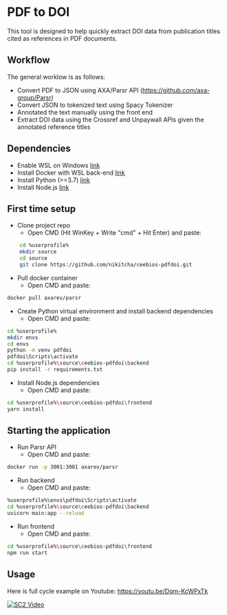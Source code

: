 # PDF to DOI
This tool is designed to help quickly extract DOI data from publication titles cited as references in PDF documents.

## Workflow
The general worklow is as follows:

- Convert PDF to JSON using AXA/Parsr API (https://github.com/axa-group/Parsr)
- Convert JSON to tokenized text using Spacy Tokenizer
- Annotated the text manually using the front end
- Extract DOI data using the Crossref and Unpaywall APIs given the annotated reference titles


## Dependencies
- Enable WSL on Windows [link](https://windowsloop.com/enable-wsl-windows-10-home/#:~:text=Steps%20to%20Enable%20WSL%20on%20Windows%2010%20Home,files%20and%20enables%20the%20feature.%20More%20items...%20)
- Install Docker with WSL back-end [link](https://docs.docker.com/desktop/windows/wsl/)
- Install Python (>=3.7) [link](https://www.python.org/downloads/windows/)
- Install Node.js [link](https://nodejs.org/en/download/)

## First time setup
- Clone project repo
    - Open CMD (Hit WinKey + Write "cmd" + Hit Enter) and paste:

```sh
    cd %userprofile%
    mkdir source
    cd source
    git clone https://github.com/nikitcha/ceebios-pdfdoi.git
```

- Pull docker container
    - Open CMD and paste:

```sh
docker pull axarev/parsr
```

- Create Python virtual environment and install backend dependencies
    - Open CMD and paste:
    
```sh
cd %userprofile%
mkdir envs
cd envs
python -m venv pdfdoi
pdfdoi\Scripts\activate
cd %userprofile%\source\ceebios-pdfdoi\backend
pip install -r requirements.txt
```

- Install Node.js dependencies
    - Open CMD and paste:
```sh
cd %userprofile%\source\ceebios-pdfdoi\frontend
yarn install
```

## Starting the application
- Run Parsr API
    - Open CMD and paste:
    
```sh
docker run -p 3001:3001 axarev/parsr
```

- Run backend
    - Open CMD and paste:

```sh
%userprofile%\envs\pdfdoi\Scripts\activate
cd %userprofile%\source\ceebios-pdfdoi\backend
uvicorn main:app --reload
```

- Run frontend
    - Open CMD and paste:
```sh
cd %userprofile%\source\ceebios-pdfdoi\frontend
npm run start
```


## Usage

Here is full cycle example on Youtube: https://youtu.be/Dqm-KcWPxTk

[![SC2 Video](https://img.youtube.com/vi/Dqm-KcWPxTk/0.jpg)](http://www.youtube.com/watch?v=Dqm-KcWPxTk)

